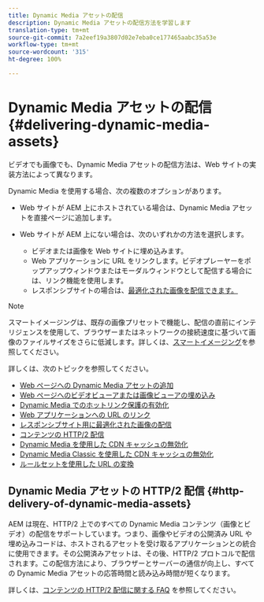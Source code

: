 ```yaml
---
title: Dynamic Media アセットの配信
description: Dynamic Media アセットの配信方法を学習します
translation-type: tm+mt
source-git-commit: 7a2eef19a3807d02e7eba0ce177465aabc35a53e
workflow-type: tm+mt
source-wordcount: '315'
ht-degree: 100%

---
```



# Dynamic Media アセットの配信{#delivering-dynamic-media-assets}

ビデオでも画像でも、Dynamic Media アセットの配信方法は、Web サイトの実装方法によって異なります。

Dynamic Media を使用する場合、次の複数のオプションがあります。

* Web サイトが AEM 上にホストされている場合は、Dynamic Media アセットを直接ページに追加します。
* Web サイトが AEM 上にない場合は、次のいずれかの方法を選択します。

   * ビデオまたは画像を Web サイトに埋め込みます。
   * Web アプリケーションに URL をリンクします。ビデオプレーヤーをポップアップウィンドウまたはモーダルウィンドウとして配信する場合には、リンク機能を使用します。
   * レスポンシブサイトの場合は、[最適化された画像を配信できます。](/help/assets/dynamic-media/responsive-site.md)

>[!NOTE]
>
>スマートイメージングは、既存の画像プリセットで機能し、配信の直前にインテリジェンスを使用して、ブラウザーまたはネットワークの接続速度に基づいて画像のファイルサイズをさらに低減します。詳しくは、[スマートイメージング](/help/assets/dynamic-media/imaging-faq.md)を参照してください。

詳しくは、次のトピックを参照してください。

* [Web ページへの Dynamic Media アセットの追加](/help/assets/dynamic-media/adding-dynamic-media-assets-to-pages.md)
* [Web ページへのビデオビューアまたは画像ビューアの埋め込み](/help/assets/dynamic-media/embed-code.md)
* [Dynamic Media でのホットリンク保護の有効化](/help/assets/dynamic-media/hotlink-protection.md)
* [Web アプリケーションへの URL のリンク](/help/assets/dynamic-media/linking-urls-to-yourwebapplication.md)
* [レスポンシブサイト用に最適化された画像の配信](/help/assets/dynamic-media/responsive-site.md)
* [コンテンツの HTTP/2 配信](/help/assets/dynamic-media/http2faq.md)
* [Dynamic Media を使用した CDN キャッシュの無効化](/help/assets/dynamic-media/invalidate-cdn-cache-dynamic-media.md)
* [Dynamic Media Classic を使用した CDN キャッシュの無効化](/help/assets/dynamic-media/invalidate-cdn-cache-dm-classic.md)
* [ルールセットを使用した URL の変換](/help/assets/dynamic-media/using-rulesets-to-transform-urls.md)

## Dynamic Media アセットの HTTP/2 配信 {#http-delivery-of-dynamic-media-assets}

AEM は現在、HTTP/2 上でのすべての Dynamic Media コンテンツ（画像とビデオ）の配信をサポートしています。つまり、画像やビデオの公開済み URL や埋め込みコードは、ホストされるアセットを受け取るアプリケーションとの統合に使用できます。その公開済みアセットは、その後、HTTP/2 プロトコルで配信されます。この配信方法により、ブラウザーとサーバーの通信が向上し、すべての Dynamic Media アセットの応答時間と読み込み時間が短くなります。

詳しくは、[コンテンツの HTTP/2 配信に関する FAQ](/help/assets/dynamic-media/http2faq.md) を参照してください。
